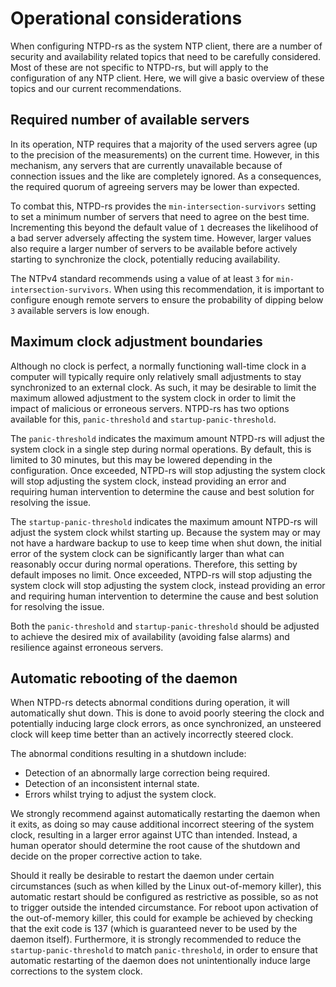 # Operational considerations

When configuring NTPD-rs as the system NTP client, there are a number of security and availability related topics that need to be carefully considered. Most of these are not specific to NTPD-rs, but will apply to the configuration of any NTP client. Here, we will give a basic overview of these topics and our current recommendations.

## Required number of available servers

In its operation, NTP requires that a majority of the used servers agree (up to the precision of the measurements) on the current time. However, in this mechanism, any servers that are currently unavailable because of connection issues and the like are completely ignored. As a consequences, the required quorum of agreeing servers may be lower than expected.

To combat this, NTPD-rs provides the `min-intersection-survivors` setting to set a minimum number of servers that need to agree on the best time. Incrementing this beyond the default value of `1` decreases the likelihood of a bad server adversely affecting the system time. However, larger values also require a larger number of servers to be available before actively starting to synchronize the clock, potentially reducing availability. 

The NTPv4 standard recommends using a value of at least `3` for `min-intersection-survivors`. When using this recommendation, it is important to configure enough remote servers to ensure the probability of dipping below `3` available servers is low enough.

## Maximum clock adjustment boundaries

Although no clock is perfect, a normally functioning wall-time clock in a computer will typically require only relatively small adjustments to stay synchronized to an external clock. As such, it may be desirable to limit the maximum allowed adjustment to the system clock in order to limit the impact of malicious or erroneous servers. NTPD-rs has two options available for this, `panic-threshold` and `startup-panic-threshold`.

The `panic-threshold` indicates the maximum amount NTPD-rs will adjust the system clock in a single step during normal operations. By default, this is limited to 30 minutes, but this may be lowered depending in the configuration. Once exceeded, NTPD-rs will stop adjusting the system clock will stop adjusting the system clock, instead providing an error and requiring human intervention to determine the cause and best solution for resolving the issue.

The `startup-panic-threshold` indicates the maximum amount NTPD-rs will adjust the system clock whilst starting up. Because the system may or may not have a hardware backup to use to keep time when shut down, the initial error of the system clock can be significantly larger than what can reasonably occur during normal operations. Therefore, this setting by default imposes no limit. Once exceeded, NTPD-rs will stop adjusting the system clock will stop adjusting the system clock, instead providing an error and requiring human intervention to determine the cause and best solution for resolving the issue.

Both the `panic-threshold` and `startup-panic-threshold` should be adjusted to achieve the desired mix of availability (avoiding false alarms) and resilience against erroneous servers.

## Automatic rebooting of the daemon

When NTPD-rs detects abnormal conditions during operation, it will automatically shut down. This is done to avoid poorly steering the clock and potentially inducing large clock errors, as once synchronized, an unsteered clock will keep time better than an actively incorrectly steered clock.

The abnormal conditions resulting in a shutdown include:
 - Detection of an abnormally large correction being required.
 - Detection of an inconsistent internal state.
 - Errors whilst trying to adjust the system clock.

We strongly recommend against automatically restarting the daemon when it exits, as doing so may cause additional incorrect steering of the system clock, resulting in a larger error against UTC than intended. Instead, a human operator should determine the root cause of the shutdown and decide on the proper corrective action to take.

Should it really be desirable to restart the daemon under certain circumstances (such as when killed by the Linux out-of-memory killer), this automatic restart should be configured as restrictive as possible, so as not to trigger outside the intended circumstance. For reboot upon activation of the out-of-memory killer, this could for example be achieved by checking that the exit code is 137 (which is guaranteed never to be used by the daemon itself). Furthermore, it is strongly recommended to reduce the `startup-panic-threshold` to match `panic-threshold`, in order to ensure that automatic restarting of the daemon does not unintentionally induce large corrections to the system clock.
